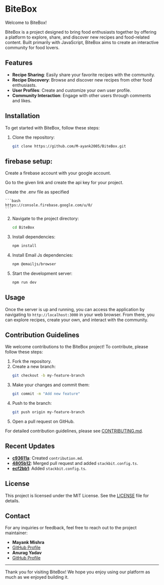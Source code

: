 # BiteBox

Welcome to BiteBox! 

BiteBox is a project designed to bring food enthusiasts together by offering a platform to explore, share, and discover new recipes and food-related content. Built primarily with JavaScript, BiteBox aims to create an interactive community for food lovers.

## Features

- **Recipe Sharing**: Easily share your favorite recipes with the community.
- **Recipe Discovery**: Browse and discover new recipes from other food enthusiasts.
- **User Profiles**: Create and customize your own user profile.
- **Community Interaction**: Engage with other users through comments and likes.

## Installation

To get started with BiteBox, follow these steps:

1. Clone the repository:
    ```bash
    git clone https://github.com/M-ayank2005/BiteBox.git
    ```

## firebase setup: 
Create a firebase account with your google account.

Go to the given link and create the api key for your project.

Create the .env file as specified

    ```bash
    https://console.firebase.google.com/u/0/
    ```
    
2. Navigate to the project directory:
    ```bash
    cd BiteBox
    ```
3. Install dependencies:
    ```bash
    npm install
    ```
4. Install Email Js dependencies:
     ```bash
    npm @emailjs/browser
    ```
4. Start the development server:
    ```bash
    npm run dev
    ```

## Usage

Once the server is up and running, you can access the application by navigating to `http://localhost:3000` in your web browser. From there, you can explore recipes, create your own, and interact with the community.

## Contribution Guidelines

We welcome contributions to the BiteBox project! To contribute, please follow these steps:

1. Fork the repository.
2. Create a new branch:
    ```bash
    git checkout -b my-feature-branch
    ```
3. Make your changes and commit them:
    ```bash
    git commit -m "Add new feature"
    ```
4. Push to the branch:
    ```bash
    git push origin my-feature-branch
    ```
5. Open a pull request on GitHub.

For detailed contribution guidelines, please see [CONTRIBUTING.md](CONTRIBUTING.md).

## Recent Updates

- **[c93611a](https://github.com/M-ayank2005/BiteBox/commit/c93611abb5e42916cfb47f92872175add4b17c64)**: Created `contribution.md`.
- **[4805b12](https://github.com/M-ayank2005/BiteBox/commit/4805b12968caf2ae1025cea466ddb9d57cc0eca1)**: Merged pull request and added `stackbit.config.ts`.
- **[ecf2bb1](https://github.com/M-ayank2005/BiteBox/commit/ecf2bb1a613e2dd315188e12cf5866e56dbec69d)**: Added `stackbit.config.ts`.

## License

This project is licensed under the MIT License. See the [LICENSE](LICENSE) file for details.

## Contact

For any inquiries or feedback, feel free to reach out to the project maintainer:

- **Mayank Mishra**
- [GitHub Profile](https://github.com/M-ayank2005)
- **Anurag Yadav**
- [GitHub Profile](https://github.com/anurag2787)

---

Thank you for visiting BiteBox! We hope you enjoy using our platform as much as we enjoyed building it.

